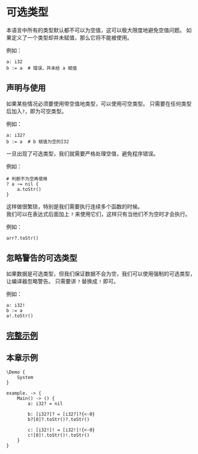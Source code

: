 # 可选类型
本语言中所有的类型默认都不可以为空值，这可以极大限度地避免空值问题。
如果定义了一个类型却并未赋值，那么它将不能被使用。

例如：
```
a: i32
b := a  # 错误，并未给 a 赋值
```

## 声明与使用

如果某些情况必须要使用带空值地类型，可以使用可空类型。
只需要在任何类型后加入`?`，即为可空类型。

例如：
```
a: i32?
b := a  # b 赋值为空的I32
```

一旦出现了可选类型，我们就需要严格处理空值，避免程序错误。

例如：
```
# 判断不为空再使用
? a ~= nil {
    a.toStr()
}
```

这样做很繁琐，特别是我们需要执行连续多个函数的时候。  
我们可以在表达式后面加上 `?` 来使用它们，这样只有当他们不为空时才会执行。

例如：
```
arr?.toStr()
```

## 忽略警告的可选类型
如果数据是可选类型，但我们保证数据不会为空，我们可以使用强制的可选类型，让编译器忽略警告。 
只需要讲 `?` 替换成 `!` 即可。

例如：
```
a: i32!
b := a
a!.toStr()
```

## [完整示例](../example.xs)

## 本章示例
```
\Demo {
    System
}

example. -> {
    Main() -> () {
        a: i32? = nil

        b: [i32?]? = [i32?]?{<-0}
        b?[0]?.toStr()?.toStr()

        c: [i32!]! = [i32!]!{<-0}
        c![0]!.toStr()!.toStr()
    }
}
```